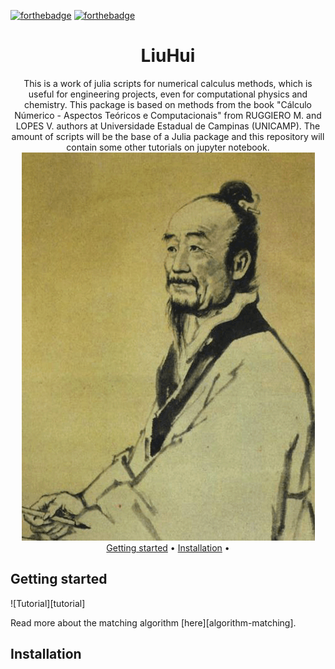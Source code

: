 <!-- markdownlint-configure-file {
  "MD013": {
    "code_blocks": false,
    "tables": false
  },
  "MD033": false,
  "MD041": false
} -->
[![forthebadge](https://forthebadge.com/images/badges/made-with-julia.svg)](https://forthebadge.com)
[![forthebadge](http://forthebadge.com/images/badges/built-with-love.svg)](http://forthebadge.com)
<div align="center">

# LiuHui


This is a work of julia scripts for numerical calculus methods, which is useful for engineering projects, even for computational physics and chemistry. This package is based on methods from the book "Cálculo Númerico - Aspectos Teóricos e Computacionais" from RUGGIERO M. and LOPES V. authors at Universidade Estadual de Campinas (UNICAMP). The amount of scripts will be the base of a Julia package and this repository will contain some other tutorials on jupyter notebook. 
<br>
  ![image aling="center"](https://github.com/MarioChiaparini/numerical-methods/blob/main/lihui.gif)
 <br>
[Getting started](#getting-started) •
[Installation](#installation) •

</div>

## Getting started

![Tutorial][tutorial]


Read more about the matching algorithm [here][algorithm-matching].

## Installation

